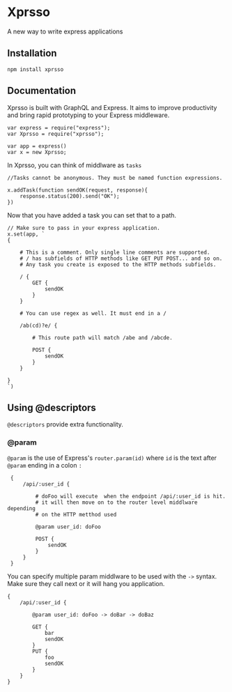 # Xprsso
A new way to write express applications



## Installation

```
npm install xprsso
```

## Documentation

Xprsso is built with GraphQL and Express.
It aims to improve productivity and bring
rapid prototyping to your Express middleware.

```
var express = require("express");
var Xprsso = require("xprsso");

var app = express()
var x = new Xprsso;
```

In Xprsso, you can think of middlware as ```tasks```

```
//Tasks cannot be anonymous. They must be named function expressions.

x.addTask(function sendOK(request, response){
    response.status(200).send("OK");
})
```

Now that you have added a task you can set that to a path.

```
// Make sure to pass in your express application.
x.set(app, `
{

    # This is a comment. Only single line comments are supported.
    # / has subfields of HTTP methods like GET PUT POST... and so on.
    # Any task you create is exposed to the HTTP methods subfields. 

    / {
        GET {
            sendOK
        }
    }

    # You can use regex as well. It must end in a /

    /ab(cd)?e/ {

        # This route path will match /abe and /abcde.
        
        POST {
            sendOK
        }
    }

}
`)
```

## Using @descriptors

```@descriptors``` provide extra functionality.


### @param

```@param``` is the use of Express's ```router.param(id)``` where ```id``` is the text after 
```@param``` ending in a colon ```:```


```
 {
     /api/:user_id {
         
         # doFoo will execute  when the endpoint /api/:user_id is hit.
         # it will then move on to the router level middlware depending 
         # on the HTTP metthod used

         @param user_id: doFoo

         POST {
             sendOK
         }
     }
 }
```
You  can specify multiple param middlware to be used with the ```->``` syntax.
Make sure they call next or it will hang you application.

```
{
    /api/:user_id {

        @param user_id: doFoo -> doBar -> doBaz

        GET {
            bar
            sendOK
        }
        PUT {
            foo
            sendOK
        }
    }
}
```